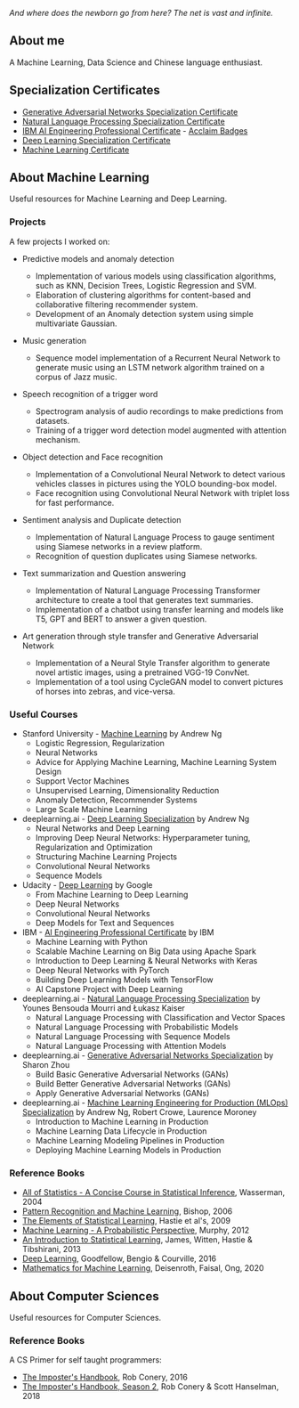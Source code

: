 _And where does the newborn go from here? The net is vast and infinite._

## About me

A Machine Learning, Data Science and Chinese language enthusiast.

## Specialization Certificates

* [Generative Adversarial Networks Specialization Certificate](https://www.coursera.org/account/accomplishments/specialization/certificate/VMRKG3EYJRNU)
* [Natural Language Processing Specialization Certificate](https://www.coursera.org/account/accomplishments/specialization/certificate/J36RF5DGX9EH)
* [IBM AI Engineering Professional Certificate](https://www.coursera.org/account/accomplishments/specialization/certificate/2CP6LZTVXSGC) - [Acclaim Badges](https://www.youracclaim.com/users/remy-marquis)
* [Deep Learning Specialization Certificate](https://www.coursera.org/account/accomplishments/specialization/certificate/46MFP45CUWMH)
* [Machine Learning Certificate](https://github.com/rmarquis/coursera-machinelearning/blob/master/ML-certificate.pdf)

## About Machine Learning

Useful resources for Machine Learning and Deep Learning.

### Projects

A few projects I worked on:

- Predictive models and anomaly detection
  - Implementation of various models using classification algorithms, such as KNN, Decision Trees, Logistic Regression and SVM.
  - Elaboration of clustering algorithms for content-based and collaborative filtering recommender system.
  - Development of an Anomaly detection system using simple multivariate Gaussian.

- Music generation
  - Sequence model implementation of a Recurrent Neural Network to generate music using an LSTM network algorithm trained on a corpus of Jazz music.

- Speech recognition of a trigger word
  - Spectrogram analysis of audio recordings to make predictions from datasets.
  - Training of a trigger word detection model augmented with attention mechanism.

- Object detection and Face recognition
  - Implementation of a Convolutional Neural Network to detect various vehicles classes in pictures using the YOLO bounding-box model.
  - Face recognition using Convolutional Neural Network with triplet loss for fast performance.

- Sentiment analysis and Duplicate detection
  - Implementation of Natural Language Process to gauge sentiment using Siamese networks in a review platform.
  - Recognition of question duplicates using Siamese networks.

- Text summarization and Question answering
  - Implementation of Natural Language Processing Transformer architecture to create a tool that generates text summaries.
  - Implementation of a chatbot using transfer learning and models like T5, GPT and BERT to answer a given question.

- Art generation through style transfer and Generative Adversarial Network
  - Implementation of a Neural Style Transfer algorithm to generate novel artistic images, using a pretrained VGG-19 ConvNet.
  - Implementation of a tool using CycleGAN model to convert pictures of horses into zebras, and vice-versa.


### Useful Courses

- Stanford University - [Machine Learning](https://www.coursera.org/learn/machine-learning) by Andrew Ng
  - Logistic Regression, Regularization
  - Neural Networks
  - Advice for Applying Machine Learning, Machine Learning System Design
  - Support Vector Machines
  - Unsupervised Learning, Dimensionality Reduction
  - Anomaly Detection, Recommender Systems
  - Large Scale Machine Learning
- deeplearning.ai - [Deep Learning Specialization](https://www.deeplearning.ai/) by Andrew Ng
  - Neural Networks and Deep Learning
  - Improving Deep Neural Networks: Hyperparameter tuning, Regularization and Optimization
  - Structuring Machine Learning Projects
  - Convolutional Neural Networks
  - Sequence Models
- Udacity - [Deep Learning](https://www.udacity.com/course/deep-learning--ud730) by Google
  - From Machine Learning to Deep Learning
  - Deep Neural Networks
  - Convolutional Neural Networks
  - Deep Models for Text and Sequences
- IBM - [AI Engineering Professional Certificate](https://www.coursera.org/professional-certificates/ai-engineer) by IBM
  - Machine Learning with Python
  - Scalable Machine Learning on Big Data using Apache Spark
  - Introduction to Deep Learning & Neural Networks with Keras
  - Deep Neural Networks with PyTorch
  - Building Deep Learning Models with TensorFlow
  - AI Capstone Project with Deep Learning
- deeplearning.ai - [Natural Language Processing Specialization](https://www.deeplearning.ai/) by Younes Bensouda Mourri and Łukasz Kaiser
  - Natural Language Processing with Classification and Vector Spaces
  - Natural Language Processing with Probabilistic Models
  - Natural Language Processing with Sequence Models
  - Natural Language Processing with Attention Models
- deeplearning.ai - [Generative Adversarial Networks Specialization](https://www.deeplearning.ai/) by Sharon Zhou
  - Build Basic Generative Adversarial Networks (GANs)
  - Build Better Generative Adversarial Networks (GANs)
  - Apply Generative Adversarial Networks (GANs)
- deeplearning.ai - [Machine Learning Engineering for Production (MLOps) Specialization](https://www.deeplearning.ai/) by Andrew Ng, Robert Crowe, Laurence Moroney
  - Introduction to Machine Learning in Production
  - Machine Learning Data Lifecycle in Production
  - Machine Learning Modeling Pipelines in Production
  - Deploying Machine Learning Models in Production

### Reference Books

- [All of Statistics - A Concise Course in Statistical Inference](http://www.stat.cmu.edu/~larry/all-of-statistics/), Wasserman, 2004
- [Pattern Recognition and Machine Learning](https://www.springer.com/gp/book/9780387310732), Bishop, 2006
- [The Elements of Statistical Learning](https://web.stanford.edu/~hastie/ElemStatLearn/), Hastie et al's, 2009
- [Machine Learning - A Probabilistic Perspective](https://www.cs.ubc.ca/~murphyk/MLbook/), Murphy, 2012
- [An Introduction to Statistical Learning](http://www-bcf.usc.edu/~gareth/ISL/), James, Witten, Hastie & Tibshirani, 2013
- [Deep Learning](http://www.deeplearningbook.org/), Goodfellow, Bengio & Courville, 2016
- [Mathematics for Machine Learning](https://mml-book.github.io/), Deisenroth, Faisal, Ong, 2020

## About Computer Sciences

Useful resources for Computer Sciences.

### Reference Books

A CS Primer for self taught programmers:
- [The Imposter's Handbook](https://bigmachine.io/products/the-imposters-handbook/), Rob Conery, 2016
- [The Imposter's Handbook, Season 2](https://bigmachine.io/products/the-imposters-handbook/), Rob Conery & Scott Hanselman, 2018

